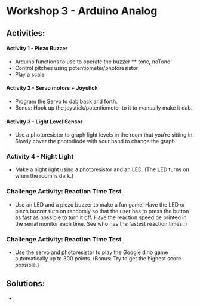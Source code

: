 # Workshop 3 - Arduino Analog

## Activities:

#### Activity 1 - Piezo Buzzer
* Arduino functions to use to operate the buzzer
** tone, noTone
* Control pitches using potentiometer/photoresistor
* Play a scale 

#### Activity 2 - Servo motors + Joystick
* Program the Servo to dab back and forth.
* Bonus: Hook up the joystick/potentiometer to it to manually make it dab. 

#### Activity 3 - Light Level Sensor
* Use a photoresistor to graph light levels in the room that you’re sitting in. Slowly cover the photodiode with your hand to change the graph. 

### Activity 4 - Night Light
* Make a night light using a photoresistor and an LED. (The LED turns on when the room is dark.) 

### Challenge Activity: Reaction Time Test
* Use an LED and a piezo buzzer to make a fun game! Have the LED or piezo buzzer turn on randomly so that the user has to press the button as fast as possible to turn it off. Have the reaction speed be printed in the serial monitor each time. See who has the fastest reaction times :)

### Challenge Activity: Reaction Time Test
* Use the servo and photoresistor to play the Google dino game automatically up to 300 points. (Bonus: Try to get the highest score possible.)

## Solutions:
* 
